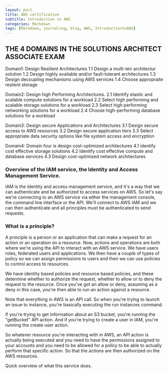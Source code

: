 ```yaml
---
layout: post
title: AWS certification
subtitle: Introduction to AWS
categories: Markdown
tags: [Markdown, journaling, blog, AWS, IntroductiontoAWS]
---
```


## THE 4 DOMAINS IN THE SOLUTIONS ARCHITECT ASSOCIATE EXAM

Domain1: Design Resilient Architectures
1.1 Design a multi-teir architectur solution
1.2 Design highly available and/or fault-tolerant architectures
1.3 Design decoupling mechanisms using AWS services
1.4 Choose appropraite reslient storage

Domain2: Design high Performing Architectures.
2.1 Identify elastic and scalable compute solutions for a workload
2.2 Select high performing and scalable storage solutions for a workload
2.3 Select high performing networking solutions for a workload
2.4 Choose high-performing database solutions for a workload

Domain3: Design secure Applications and Architectures
3.1 Design secure access to AWS resources
3.2 Design secure application tiers
3.3 Select appropriate data security options like file system access and encryption

Domain4: Domain four is design cost-optimized architectures
4.1 identify cost effective storage solutions
4.2 Identify cost effective compute and database services
4.3 Design cost-optimized network architectures

    

### Overview of the IAM service, the Identity and Access Management Service.

IAM is the identity and access management service, and it's a way that we can authenticate and be authorized to access services on AWS.
So let's say we're connecting to an AWS service via either the management console, the command line interface or the API. We'll connect to AWS IAM and we can then authenticate and all principles must be authenticated to send requests.

### What is a principle?

A principle is a person or an application that can make a request for an action or an operation on a resource. Now, actions and operations are both where we're using the API to interact with an AWS service.
We have users roles, federated users and applications.
We then have a couple of types of policy so we can assign permissions to users and then we can use policies to control access to resources.

We have identity based policies and resource based policies, and these determine whether to authorize the request, whether to allow or to deny the request to the resource. Once you've got an allow or deny, assuming as a deny in this case, you're then able to run an action against a resource.

Note that everything in AWS is an API call. So when you're trying to launch an issue to instance, you're basically executing the run instances command.

If you're trying to get information about an S3 bucket, you're running the "getBucket" API action. And if you're trying to create a user in IAM, you're running the create user action.

So whatever resource you're interacting with in AWS, an API action is actually being executed and you need to have the permissions assigned to your accounts and you need to be allowed for a policy to be able to actually perform that specific action. So that the actions are then authorized on the AWS resources.

 Quick overview of what this service does.